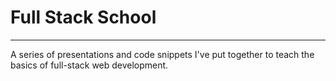 # Full Stack School
---
A series of presentations and code snippets I've put together to teach the basics of full-stack web development.
